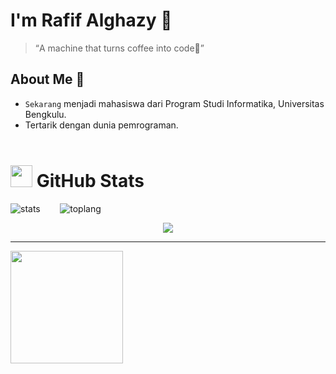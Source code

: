 # I'm Rafif Alghazy 👻
><q>A machine that turns coffee into code🍵</q> 

## About Me 👀
- `Sekarang` menjadi mahasiswa dari Program Studi Informatika, Universitas Bengkulu.
- Tertarik dengan dunia pemrograman.
<br><br>
<h1> <img src="https://www.iconsdb.com/icons/download/white/github-9-64.png" width="35" height="35"> GitHub Stats</h1>
<p><img class="center" src="https://github-readme-stats.vercel.app/api?username=alalghzy&show_icons=true&theme=gotham" alt="stats" />&nbsp; &nbsp;&nbsp;&nbsp;&nbsp;&nbsp;&nbsp;<img class="center" src="https://github-readme-stats.vercel.app/api/top-langs/?username=alalghzy&layout=compact&theme=gotham" alt="toplang" /></p>
<p align="center">
  <img src="https://capsule-render.vercel.app/api?type=waving&color=gradient&height=70&section=footer&width=90"/><hr>
</p>
<img height="180em" src="https://github-readme-stats-eight-theta.vercel.app/api?username=alalghzy&show_icons=true&theme=algolia&include_all_commits=true&count_private=true"/>

<!---
alalghzy/alalghzy is a ✨ special ✨ repository because its `README.md` (this file) appears on your GitHub profile.
You can click the Preview link to take a look at your changes.
--->

